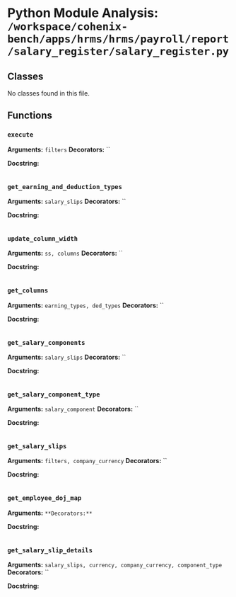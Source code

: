 # Python Module Analysis: `/workspace/cohenix-bench/apps/hrms/hrms/payroll/report/salary_register/salary_register.py`

## Classes

No classes found in this file.


## Functions

### `execute`
**Arguments:** `filters`
**Decorators:** ``

**Docstring:**
```

```
### `get_earning_and_deduction_types`
**Arguments:** `salary_slips`
**Decorators:** ``

**Docstring:**
```

```
### `update_column_width`
**Arguments:** `ss, columns`
**Decorators:** ``

**Docstring:**
```

```
### `get_columns`
**Arguments:** `earning_types, ded_types`
**Decorators:** ``

**Docstring:**
```

```
### `get_salary_components`
**Arguments:** `salary_slips`
**Decorators:** ``

**Docstring:**
```

```
### `get_salary_component_type`
**Arguments:** `salary_component`
**Decorators:** ``

**Docstring:**
```

```
### `get_salary_slips`
**Arguments:** `filters, company_currency`
**Decorators:** ``

**Docstring:**
```

```
### `get_employee_doj_map`
**Arguments:** ``
**Decorators:** ``

**Docstring:**
```

```
### `get_salary_slip_details`
**Arguments:** `salary_slips, currency, company_currency, component_type`
**Decorators:** ``

**Docstring:**
```

```

